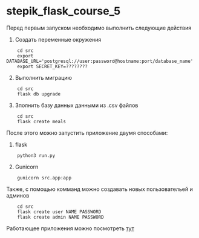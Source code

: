 # stepik_flask_course_5

Перед первым запуском необходимо выполнить следующие действия


1. Создать переменные окружения
```
	cd src
	export DATABASE_URL='postgresql://user:password@hostname:port/database_name'
	export SECRET_KEY=????????
```

2. Выполнить миграцию
```
	cd src
	flask db upgrade
```
3. Зполнить базу данных данными из .csv файлов
```
	cd src
	flask create meals
```

После этого можно запустить приложение двумя способами:

1. flask
```
	python3 run.py
```

2. Gunicorn
```
	gunicorn src.app:app
```

Также, с помощью комманд можно создавать новых пользовательей и админов

```
	cd src
	flask create user NAME PASSWORD
	flask create admin NAME PASSWORD
```

Работающее приложения можно посмотреть [тут](https://stepik-flask-course-week-5.herokuapp.com/)

